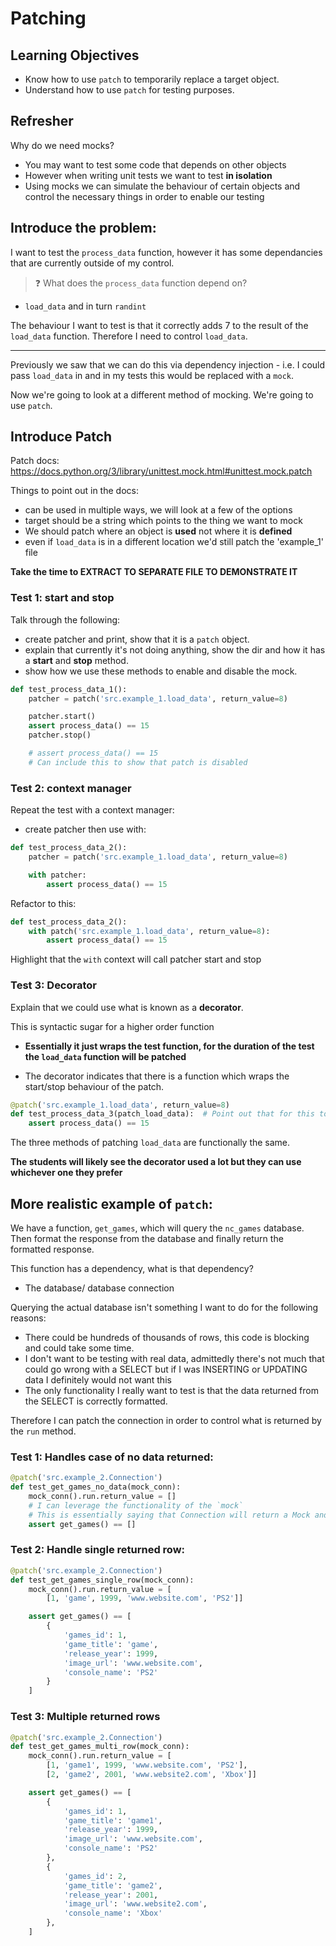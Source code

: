 # Patching

## Learning Objectives

- Know how to use `patch` to temporarily replace a target object.
- Understand how to use `patch` for testing purposes.

## Refresher

Why do we need mocks?

- You may want to test some code that depends on other objects
- However when writing unit tests we want to test **in isolation**
- Using mocks we can simulate the behaviour of certain objects and control the necessary things in order to enable our testing

## Introduce the problem:

I want to test the `process_data` function, however it has some dependancies that are currently outside of my control.

> ❓ What does the `process_data` function depend on?

- `load_data` and in turn `randint`

The behaviour I want to test is that it correctly adds 7 to the result of the `load_data` function. Therefore I need to control `load_data`.

---

Previously we saw that we can do this via dependency injection - i.e. I could pass `load_data` in and in my tests this would be replaced with a `mock`.

Now we're going to look at a different method of mocking. We're going to use `patch`.

## Introduce Patch

Patch docs: https://docs.python.org/3/library/unittest.mock.html#unittest.mock.patch

Things to point out in the docs:

- can be used in multiple ways, we will look at a few of the options
- target should be a string which points to the thing we want to mock
- We should patch where an object is **used** not where it is **defined**
- even if `load_data` is in a different location we'd still patch the 'example_1' file

**Take the time to EXTRACT TO SEPARATE FILE TO DEMONSTRATE IT**

### Test 1: start and stop

Talk through the following:

- create patcher and print, show that it is a `patch` object.
- explain that currently it's not doing anything, show the dir and how it has a **start** and **stop** method.
- show how we use these methods to enable and disable the mock.

```py
def test_process_data_1():
    patcher = patch('src.example_1.load_data', return_value=8)

    patcher.start()
    assert process_data() == 15
    patcher.stop()

    # assert process_data() == 15
    # Can include this to show that patch is disabled
```

### Test 2: context manager

Repeat the test with a context manager:

- create patcher then use with:

```py
def test_process_data_2():
    patcher = patch('src.example_1.load_data', return_value=8)

    with patcher:
        assert process_data() == 15
```

Refactor to this:

```py
def test_process_data_2():
    with patch('src.example_1.load_data', return_value=8):
        assert process_data() == 15
```

Highlight that the `with` context will call patcher start and stop

### Test 3: Decorator

Explain that we could use what is known as a **decorator**.

This is syntactic sugar for a higher order function

- **Essentially it just wraps the test function, for the duration of the test the `load_data` function will be patched**

- The decorator indicates that there is a function which wraps the start/stop behaviour of the patch.

```py
@patch('src.example_1.load_data', return_value=8)
def test_process_data_3(patch_load_data):  # Point out that for this to work we need to pass in an argument that represents the mocked `load_data` function
    assert process_data() == 15
```

The three methods of patching `load_data` are functionally the same.

**The students will likely see the decorator used a lot but they can use whichever one they prefer**

## More realistic example of `patch`:

We have a function, `get_games`, which will query the `nc_games` database. Then format the response from the database and finally return the formatted response.

This function has a dependency, what is that dependency?

- The database/ database connection

Querying the actual database isn't something I want to do for the following reasons:

- There could be hundreds of thousands of rows, this code is blocking and could take some time.
- I don't want to be testing with real data, admittedly there's not much that could go wrong with a SELECT but if I was INSERTING or UPDATING data I definitely would not want this
- The only functionality I really want to test is that the data returned from the SELECT is correctly formatted.

Therefore I can patch the connection in order to control what is returned by the `run` method.

### Test 1: Handles case of no data returned:

```py
@patch('src.example_2.Connection')
def test_get_games_no_data(mock_conn):
    mock_conn().run.return_value = []
    # I can leverage the functionality of the `mock`
    # This is essentially saying that Connection will return a Mock and that Mock will have a `run` method`
    assert get_games() == []
```

### Test 2: Handle single returned row:

```py
@patch('src.example_2.Connection')
def test_get_games_single_row(mock_conn):
    mock_conn().run.return_value = [
        [1, 'game', 1999, 'www.website.com', 'PS2']]

    assert get_games() == [
        {
            'games_id': 1,
            'game_title': 'game',
            'release_year': 1999,
            'image_url': 'www.website.com',
            'console_name': 'PS2'
        }
    ]
```

### Test 3: Multiple returned rows

```py
@patch('src.example_2.Connection')
def test_get_games_multi_row(mock_conn):
    mock_conn().run.return_value = [
        [1, 'game1', 1999, 'www.website.com', 'PS2'],
        [2, 'game2', 2001, 'www.website2.com', 'Xbox']]

    assert get_games() == [
        {
            'games_id': 1,
            'game_title': 'game1',
            'release_year': 1999,
            'image_url': 'www.website.com',
            'console_name': 'PS2'
        },
        {
            'games_id': 2,
            'game_title': 'game2',
            'release_year': 2001,
            'image_url': 'www.website2.com',
            'console_name': 'Xbox'
        },
    ]
```
